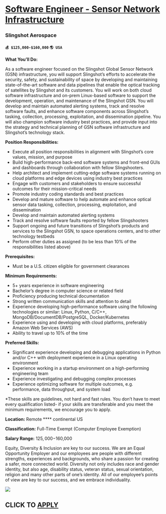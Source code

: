 # [Software Engineer - Sensor Network Infrastructure](https://www.remotewlb.com/apply/software-engineer-sensor-network-infrastructure-68598)  
### Slingshot Aerospace  
#### `💰 $125,000-$160,000` `🌎 USA`  

**What You’ll Do:**

As a software engineer focused on the Slingshot Global Sensor Network (GSN) infrastructure, you will support Slingshot’s efforts to accelerate the security, safety, and sustainability of space by developing and maintaining state-of-the-art software and data pipelines that enable the optical tracking of satellites by Slingshot and its customers. You will work on both cloud software infrastructure and on-prem Linux-based software to support the development, operation, and maintenance of the Slingshot GSN. You will develop and maintain automated alerting systems, track and resolve software faults, and enhance software components across Slingshot’s tasking, collection, processing, exploitation, and dissemination pipeline. You will also champion software industry best practices, and provide input into the strategy and technical planning of GSN software infrastructure and Slingshot’s technology stack.

**Position Responsibilities:**

  * Execute all position responsibilities in alignment with Slingshot’s core values, mission, and purpose
  * Build high-performance back-end software systems and front-end GUIs and dashboards through collaboration with fellow Slingshooters.
  * Help architect and implement cutting-edge software systems running on cloud platforms and edge devices using industry best practices
  * Engage with customers and stakeholders to ensure successful outcomes for their mission-critical needs
  * Promote industry coding standards and best practices
  * Develop and mature software to help automate and enhance optical sensor data tasking, collection, processing, exploitation, and dissemination
  * Develop and maintain automated alerting systems 
  * Track and resolve software faults reported by fellow Slingshooters
  * Support ongoing and future transitions of Slingshot’s products and services to the Slingshot GSN, to space operations centers, and to other technology testbeds
  * Perform other duties as assigned (to be less than 10% of the responsibilities listed above)

**Prerequisites:**

  * Must be a U.S. citizen eligible for government clearances

**Minimum Requirements:**

  * 5+ years experience in software engineering
  * Bachelor’s degree in computer science or related field
  * Proficiency producing technical documentation 
  * Strong written communication skills and attention to detail
  * Experience developing high-performance software using the following technologies or similar: Linux, Python, C/C++, MongoDB/DocumentDB/PostgreSQL, Docker/Kubernetes
  * Experience using and developing with cloud platforms, preferably Amazon Web Services (AWS)
  * Ability to travel up to 10% of the time

**Preferred Skills:**

  * Significant experience developing and debugging applications in Python and/or C++ with deployment experience in a Linux operating environment
  * Experience working in a startup environment on a high-performing engineering team
  * Experience investigating and debugging complex processes
  * Experience optimizing software for multiple outcomes, e.g. performance, data throughput, and system load

*These skills are guidelines, not hard and fast rules. You don’t have to meet every qualification listed- if your skills are transferable and you meet the minimum requirements, we encourage you to apply. 

**Location:** Remote **** continental US

**Classification:** Full-Time Exempt (Computer Employee Exemption)

**Salary Range:** $125,000-$160,000

Equity, Diversity & Inclusion are key to our success. We are an Equal Opportunity Employer and our employees are people with different strengths, experiences and backgrounds, who share a passion for creating a safer, more connected world. Diversity not only includes race and gender identity, but also age, disability status, veteran status, sexual orientation, religion and many other parts of one’s identity. All of our employee’s points of view are key to our success, and we embrace individuality.

![](https://remotive.com/job/track/1899747/blank.gif?source=public_api)  
## CLICK TO [APPLY](https://www.remotewlb.com/apply/software-engineer-sensor-network-infrastructure-68598)

